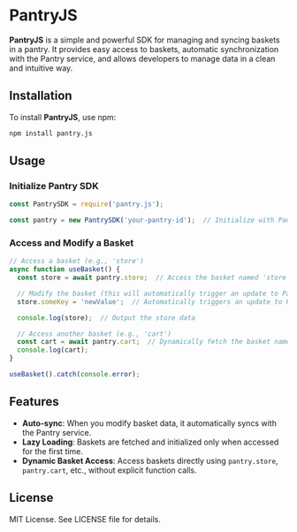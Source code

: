 # PantryJS

**PantryJS** is a simple and powerful SDK for managing and syncing baskets in a pantry. It provides easy access to baskets, automatic synchronization with the Pantry service, and allows developers to manage data in a clean and intuitive way.

## Installation

To install **PantryJS**, use npm:

```bash
npm install pantry.js
```

## Usage

### Initialize Pantry SDK

```javascript
const PantrySDK = require('pantry.js');

const pantry = new PantrySDK('your-pantry-id');  // Initialize with Pantry ID
```

### Access and Modify a Basket

```javascript
// Access a basket (e.g., 'store')
async function useBasket() {
  const store = await pantry.store;  // Access the basket named 'store'

  // Modify the basket (this will automatically trigger an update to Pantry)
  store.someKey = 'newValue';  // Automatically triggers an update to Pantry!

  console.log(store);  // Output the store data

  // Access another basket (e.g., 'cart')
  const cart = await pantry.cart;  // Dynamically fetch the basket named 'cart'
  console.log(cart);
}

useBasket().catch(console.error);
```

## Features

- **Auto-sync**: When you modify basket data, it automatically syncs with the Pantry service.
- **Lazy Loading**: Baskets are fetched and initialized only when accessed for the first time.
- **Dynamic Basket Access**: Access baskets directly using `pantry.store`, `pantry.cart`, etc., without explicit function calls.

## License

MIT License. See LICENSE file for details.